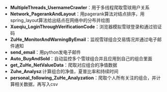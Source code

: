 + **MultipleThreads_UsernameCrawler**：用于多线程爬取雪球用户关系
+ **Network_PagerankAndLayout**：用pagerank算法对结点排序，用spring_layout算法给出结点在网络中的分布并绘图
+ **Xueqiu_LoginThroughVerificationCode**：浏览器模拟雪球登录和通过验证码
+ **ZuHe_MonitorAndWarningByEmail**：监视雪球组合交易情况并通过电子邮件通知
+ **send_email**：用python发电子邮件
+ **Auto_BuyAndSold**：自动监控多个雪球组合并且应用到自己的组合里面
+ **get_ZuHe_NetValueData**：爬取对应组合的净值数据
+ **Zuhe_Analysz**:计算组合的净值，夏普比率和持续时间
+ **personal_following_ZuHe_Analyzation**：爬取个人所有关注的组合，并计算相关数据，再写入csv
